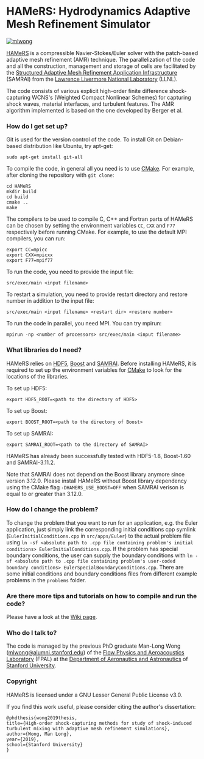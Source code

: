 # HAMeRS: Hydrodynamics Adaptive Mesh Refinement Simulator #

[![mlwong](https://circleci.com/gh/mlwong/HAMeRS/tree/development.svg?style=svg)](https://circleci.com/gh/mlwong/HAMeRS/tree/development)

[HAMeRS](https://fpal.stanford.edu/hamers) is a compressible Navier-Stokes/Euler solver with the patch-based adaptive mesh refinement (AMR) technique. The parallelization of the code and all the construction, management and storage of cells are facilitated by the [Structured Adaptive Mesh Refinement Application Infrastructure](https://computation.llnl.gov/project/SAMRAI/) (SAMRAI) from the [Lawrence Livermore National Laboratory](https://www.llnl.gov/) (LLNL).

The code consists of various explicit high-order finite difference shock-capturing WCNS's (Weighted Compact Nonlinear Schemes) for capturing shock waves, material interfaces, and turbulent features. The AMR algorithm implemented is based on the one developed by Berger et al.

### How do I get set up? ###

Git is used for the version control of the code. To install Git on Debian-based distribution like Ubuntu, try apt-get:

```
sudo apt-get install git-all
```

To compile the code, in general all you need is to use [CMake](https://cmake.org/). For example, after cloning the repository with `git clone`:

```
cd HAMeRS
mkdir build
cd build
cmake ..
make
```

The compilers to be used to compile C, C++ and Fortran parts of HAMeRS can be chosen by setting the environment variables `CC`, `CXX` and `F77` respectively before running CMake. For example, to use the default MPI compilers, you can run:
```
export CC=mpicc
export CXX=mpicxx
export F77=mpif77
```

To run the code, you need to provide the input file:

```
src/exec/main <input filename>
```

To restart a simulation, you need to provide restart directory and restore number in addition to the input file:

```
src/exec/main <input filename> <restart dir> <restore number>
```

To run the code in parallel, you need MPI. You can try mpirun:

```
mpirun -np <number of processors> src/exec/main <input filename>
```

### What libraries do I need? ###

HAMeRS relies on [HDF5](https://support.hdfgroup.org/HDF5/), [Boost](https://www.boost.org/) and [SAMRAI](https://computation.llnl.gov/projects/samrai). Before installing HAMeRS, it is required to set up the environment variables for [CMake](https://cmake.org/) to look for the locations of the libraries.

To set up HDF5:
```
export HDF5_ROOT=<path to the directory of HDF5>
```

To set up Boost:
```
export BOOST_ROOT=<path to the directory of Boost>
```

To set up SAMRAI:
```
export SAMRAI_ROOT=<path to the directory of SAMRAI>
```

HAMeRS has already been successfully tested with HDF5-1.8, Boost-1.60 and SAMRAI-3.11.2.

Note that SAMRAI does not depend on the Boost library anymore since version 3.12.0. Please install HAMeRS without Boost library dependency using the CMake flag `-DHAMERS_USE_BOOST=OFF` when SAMRAI verison is equal to or greater than 3.12.0.

### How do I change the problem? ###

To change the problem that you want to run for an application, e.g. the Euler application, just simply link the corresponding initial conditions cpp symlink (`EulerInitialConditions.cpp` in `src/apps/Euler`) to the actual problem file using `ln -sf <absolute path to .cpp file containing problem's initial conditions> EulerInitialConditions.cpp`. If the problem has special boundary conditions, the user can supply the boundary conditions with `ln -sf <absolute path to .cpp file containing problem's user-coded boundary conditions> EulerSpecialBoundaryConditions.cpp`. There are some initial conditions and boundary conditions files from different example problems in the `problems` folder.

### Are there more tips and tutorials on how to compile and run the code?

Please have a look at the [Wiki page](https://github.com/mlwong/HAMeRS/wiki).

### Who do I talk to? ###

The code is managed by the previous PhD graduate Man-Long Wong (mlwong@alumni.stanford.edu) of the [Flow Physics and Aeroacoustics Laboratory](https://fpal.stanford.edu/) (FPAL)  at the [Department of Aeronautics and Astronautics](https://aa.stanford.edu/) of [Stanford University](https://www.stanford.edu/).

### Copyright ###
HAMeRS is licensed under a GNU Lesser General Public License v3.0.

If you find this work useful, please consider citing the author's dissertation:

    @phdthesis{wong2019thesis,
    title={High-order shock-capturing methods for study of shock-induced turbulent mixing with adaptive mesh refinement simulations},
    author={Wong, Man Long},
    year={2019},
    school={Stanford University}
    }
